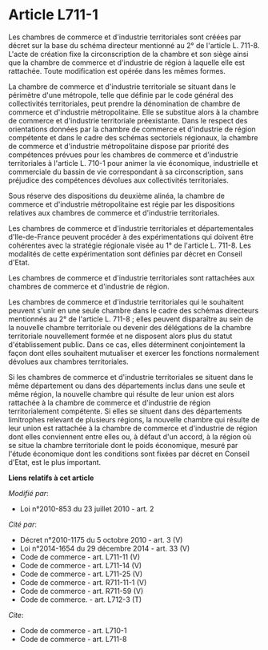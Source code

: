 # Article L711-1

Les chambres de commerce et d'industrie territoriales sont créées par décret sur la base du schéma directeur mentionné au 2°
de l'article L. 711-8. L'acte de création fixe la circonscription de la chambre et son siège ainsi que la chambre de commerce
et d'industrie de région à laquelle elle est rattachée. Toute modification est opérée dans les mêmes formes. 

La chambre de commerce et d'industrie territoriale se situant dans le périmètre d'une métropole, telle que définie par le
code général des collectivités territoriales, peut prendre la dénomination de chambre de commerce et d'industrie
métropolitaine. Elle se substitue alors à la chambre de commerce et d'industrie territoriale préexistante. Dans le respect
des orientations données par la chambre de commerce et d'industrie de région compétente et dans le cadre des schémas
sectoriels régionaux, la chambre de commerce et d'industrie métropolitaine dispose par priorité des compétences prévues pour
les chambres de commerce et d'industrie territoriales à l'article L. 710-1 pour animer la vie économique, industrielle et
commerciale du bassin de vie correspondant à sa circonscription, sans préjudice des compétences dévolues aux collectivités
territoriales. 

Sous réserve des dispositions du deuxième alinéa, la chambre de commerce et d'industrie métropolitaine est régie par les
dispositions relatives aux chambres de commerce et d'industrie territoriales. 

Les chambres de commerce et d'industrie territoriales et départementales d'Ile-de-France peuvent procéder à des
expérimentations qui doivent être cohérentes avec la stratégie régionale visée au 1° de l'article L. 711-8. Les modalités de
cette expérimentation sont définies par décret en Conseil d'Etat. 

Les chambres de commerce et d'industrie territoriales sont rattachées aux chambres de commerce et d'industrie de région. 

Les chambres de commerce et d'industrie territoriales qui le souhaitent peuvent s'unir en une seule chambre dans le cadre des
schémas directeurs mentionnés au 2° de l'article L. 711-8 ; elles peuvent disparaître au sein de la nouvelle chambre
territoriale ou devenir des délégations de la chambre territoriale nouvellement formée et ne disposent alors plus du statut
d'établissement public. Dans ce cas, elles déterminent conjointement la façon dont elles souhaitent mutualiser et exercer les
fonctions normalement dévolues aux chambres territoriales. 

Si les chambres de commerce et d'industrie territoriales se situent dans le même département ou dans des départements inclus
dans une seule et même région, la nouvelle chambre qui résulte de leur union est alors rattachée à la chambre de commerce et
d'industrie de région territorialement compétente. Si elles se situent dans des départements limitrophes relevant de
plusieurs régions, la nouvelle chambre qui résulte de leur union est rattachée à la chambre de commerce et d'industrie de
région dont elles conviennent entre elles ou, à défaut d'un accord, à la région où se situe la chambre territoriale dont le
poids économique, mesuré par l'étude économique dont les conditions sont fixées par décret en Conseil d'Etat, est le plus
important.

**Liens relatifs à cet article**

_Modifié par_:

  - Loi n°2010-853 du 23 juillet 2010 - art. 2

_Cité par_:

  - Décret n°2010-1175 du 5 octobre 2010 - art. 3 (V)
  - Loi n°2014-1654 du 29 décembre 2014 - art. 33 (V)
  - Code de commerce - art. L711-11 (V)
  - Code de commerce - art. L711-14 (V)
  - Code de commerce - art. L711-25 (V)
  - Code de commerce - art. R711-11-1 (V)
  - Code de commerce - art. R711-59 (V)
  - Code de commerce. - art. L712-3 (T)

_Cite_:

  - Code de commerce - art. L710-1
  - Code de commerce - art. L711-8
